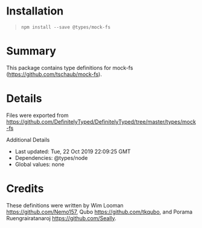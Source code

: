 # Installation
> `npm install --save @types/mock-fs`

# Summary
This package contains type definitions for mock-fs (https://github.com/tschaub/mock-fs).

# Details
Files were exported from https://github.com/DefinitelyTyped/DefinitelyTyped/tree/master/types/mock-fs

Additional Details
 * Last updated: Tue, 22 Oct 2019 22:09:25 GMT
 * Dependencies: @types/node
 * Global values: none

# Credits
These definitions were written by Wim Looman <https://github.com/Nemo157>, Qubo <https://github.com/tkqubo>, and Porama Ruengrairatanaroj <https://github.com/Seally>.
